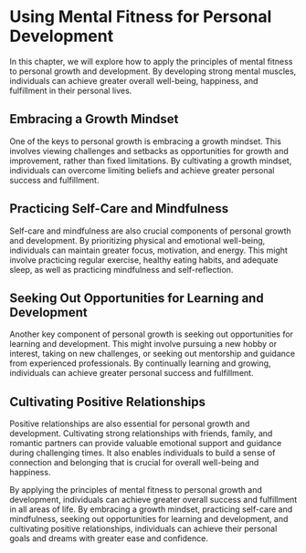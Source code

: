 Using Mental Fitness for Personal Development
====================================================================================================

In this chapter, we will explore how to apply the principles of mental fitness to personal growth and development. By developing strong mental muscles, individuals can achieve greater overall well-being, happiness, and fulfillment in their personal lives.

Embracing a Growth Mindset
--------------------------

One of the keys to personal growth is embracing a growth mindset. This involves viewing challenges and setbacks as opportunities for growth and improvement, rather than fixed limitations. By cultivating a growth mindset, individuals can overcome limiting beliefs and achieve greater personal success and fulfillment.

Practicing Self-Care and Mindfulness
------------------------------------

Self-care and mindfulness are also crucial components of personal growth and development. By prioritizing physical and emotional well-being, individuals can maintain greater focus, motivation, and energy. This might involve practicing regular exercise, healthy eating habits, and adequate sleep, as well as practicing mindfulness and self-reflection.

Seeking Out Opportunities for Learning and Development
------------------------------------------------------

Another key component of personal growth is seeking out opportunities for learning and development. This might involve pursuing a new hobby or interest, taking on new challenges, or seeking out mentorship and guidance from experienced professionals. By continually learning and growing, individuals can achieve greater personal success and fulfillment.

Cultivating Positive Relationships
----------------------------------

Positive relationships are also essential for personal growth and development. Cultivating strong relationships with friends, family, and romantic partners can provide valuable emotional support and guidance during challenging times. It also enables individuals to build a sense of connection and belonging that is crucial for overall well-being and happiness.

By applying the principles of mental fitness to personal growth and development, individuals can achieve greater overall success and fulfillment in all areas of life. By embracing a growth mindset, practicing self-care and mindfulness, seeking out opportunities for learning and development, and cultivating positive relationships, individuals can achieve their personal goals and dreams with greater ease and confidence.
